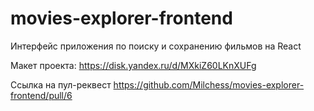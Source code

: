 # movies-explorer-frontend
Интерфейс приложения по поиску и сохранению фильмов на React

Макет проекта: https://disk.yandex.ru/d/MXkiZ60LKnXUFg

Ссылка на пул-реквест https://github.com/Milchess/movies-explorer-frontend/pull/6